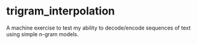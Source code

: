 # trigram_interpolation
A machine exercise to test my ability to decode/encode sequences of text using simple n-gram models.
